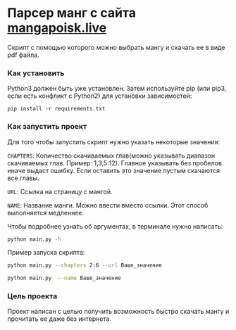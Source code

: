 # Парсер манг с сайта [mangapoisk.live](https://mangapoisk.live/)

Скрипт с помощью которого можно выбрать мангу и скачать ее в виде pdf файла.

### Как установить


Python3 должен быть уже установлен. Затем используйте pip (или pip3, если есть конфликт с Python2) для установки зависимостей:

```
pip install -r requirements.txt
```

### Как запустить проект

Для того чтобы запустить скрипт нужно указать некоторые значения:

`CHAPTERS`: Количество скачиваемых глав(можно указывать диапазон скачиваемых глав. Пример: 1,3,5:12). Главное указывать без пробелов иначе выдаст ошибку. Если оставить это значение пустым скачаются все главы.

`URL`: Ссылка на страницу с мангой.

`NAME`: Название манги. Можно ввести вместо ссылки. Этот способ выполняется медленнее.

Чтобы подробнее узнать об аргументах, в терминале нужно написать:

```sh
python main.py -h
```
Пример запуска скрипта:

```sh
python main.py --chapters 2:6 --url Ваше_значение
```

```sh
python main.py  --name Ваше_значение
```

### Цель проекта

Проект написан с целью получить возможность быстро скачать мангу и прочитать ее даже без интернета.
